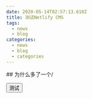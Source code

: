 ```yaml
---
date: 2020-05-14T02:57:13.610Z
title: 测试Netlify CMS
tags:
  - news
  - blog
categories:
  - news
  - blog
  - categories
---
```

\## 为什么多了一个/

<button className="w-200 h-200 bg-blue-200">测试</button>